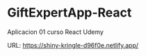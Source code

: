 # GiftExpertApp-React
Aplicacion 01 curso React Udemy

URL: https://shiny-kringle-d96f0e.netlify.app/
